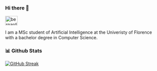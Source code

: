 ### Hi there 👋

<a href='https://www.linkedin.com/in/BernardoManfriani/'><img align="center" src="https://raw.githubusercontent.com/rahuldkjain/github-profile-readme-generator/master/src/images/icons/Social/linked-in-alt.svg" alt="bernardomanfriani" height="30" width="40" /></a>
  

I am a MSc student of Artificial Intelligence at the Univeristy of Florence with a bachelor degree in Computer Science.

### 📊 Github Stats
  
[![GitHub Streak](http://github-readme-streak-stats.herokuapp.com?user=BernardoManfrianitheme=dark&background=000000)](https://git.io/streak-stats)
